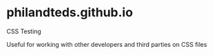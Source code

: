 # philandteds.github.io
CSS Testing

Useful for working with other developers and third parties on CSS files
